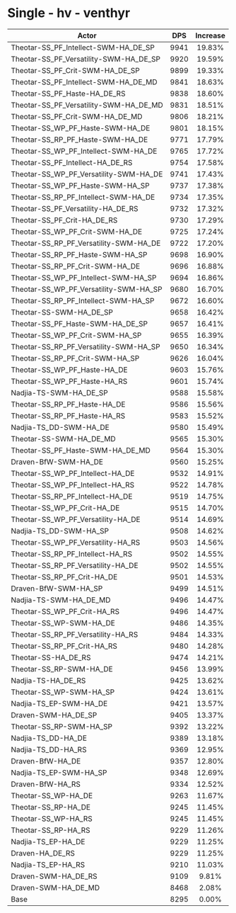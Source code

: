 # Single - hv - venthyr
| Actor | DPS | Increase |
|---|:---:|:---:|
|Theotar-SS_PF_Intellect-SWM-HA_DE_SP|9941|19.83%|
|Theotar-SS_PF_Versatility-SWM-HA_DE_SP|9920|19.59%|
|Theotar-SS_PF_Crit-SWM-HA_DE_SP|9899|19.33%|
|Theotar-SS_PF_Intellect-SWM-HA_DE_MD|9841|18.63%|
|Theotar-SS_PF_Haste-HA_DE_RS|9838|18.60%|
|Theotar-SS_PF_Versatility-SWM-HA_DE_MD|9831|18.51%|
|Theotar-SS_PF_Crit-SWM-HA_DE_MD|9806|18.21%|
|Theotar-SS_WP_PF_Haste-SWM-HA_DE|9801|18.15%|
|Theotar-SS_RP_PF_Haste-SWM-HA_DE|9771|17.79%|
|Theotar-SS_WP_PF_Intellect-SWM-HA_DE|9765|17.72%|
|Theotar-SS_PF_Intellect-HA_DE_RS|9754|17.58%|
|Theotar-SS_WP_PF_Versatility-SWM-HA_DE|9741|17.43%|
|Theotar-SS_WP_PF_Haste-SWM-HA_SP|9737|17.38%|
|Theotar-SS_RP_PF_Intellect-SWM-HA_DE|9734|17.35%|
|Theotar-SS_PF_Versatility-HA_DE_RS|9732|17.32%|
|Theotar-SS_PF_Crit-HA_DE_RS|9730|17.29%|
|Theotar-SS_WP_PF_Crit-SWM-HA_DE|9725|17.24%|
|Theotar-SS_RP_PF_Versatility-SWM-HA_DE|9722|17.20%|
|Theotar-SS_RP_PF_Haste-SWM-HA_SP|9698|16.90%|
|Theotar-SS_RP_PF_Crit-SWM-HA_DE|9696|16.88%|
|Theotar-SS_WP_PF_Intellect-SWM-HA_SP|9694|16.86%|
|Theotar-SS_WP_PF_Versatility-SWM-HA_SP|9680|16.70%|
|Theotar-SS_RP_PF_Intellect-SWM-HA_SP|9672|16.60%|
|Theotar-SS-SWM-HA_DE_SP|9658|16.42%|
|Theotar-SS_PF_Haste-SWM-HA_DE_SP|9657|16.41%|
|Theotar-SS_WP_PF_Crit-SWM-HA_SP|9655|16.39%|
|Theotar-SS_RP_PF_Versatility-SWM-HA_SP|9650|16.34%|
|Theotar-SS_RP_PF_Crit-SWM-HA_SP|9626|16.04%|
|Theotar-SS_WP_PF_Haste-HA_DE|9603|15.76%|
|Theotar-SS_WP_PF_Haste-HA_RS|9601|15.74%|
|Nadjia-TS-SWM-HA_DE_SP|9588|15.58%|
|Theotar-SS_RP_PF_Haste-HA_DE|9586|15.56%|
|Theotar-SS_RP_PF_Haste-HA_RS|9583|15.52%|
|Nadjia-TS_DD-SWM-HA_DE|9580|15.49%|
|Theotar-SS-SWM-HA_DE_MD|9565|15.30%|
|Theotar-SS_PF_Haste-SWM-HA_DE_MD|9564|15.30%|
|Draven-BfW-SWM-HA_DE|9560|15.25%|
|Theotar-SS_WP_PF_Intellect-HA_DE|9532|14.91%|
|Theotar-SS_WP_PF_Intellect-HA_RS|9522|14.78%|
|Theotar-SS_RP_PF_Intellect-HA_DE|9519|14.75%|
|Theotar-SS_WP_PF_Crit-HA_DE|9515|14.70%|
|Theotar-SS_WP_PF_Versatility-HA_DE|9514|14.69%|
|Nadjia-TS_DD-SWM-HA_SP|9508|14.62%|
|Theotar-SS_WP_PF_Versatility-HA_RS|9503|14.56%|
|Theotar-SS_RP_PF_Intellect-HA_RS|9502|14.55%|
|Theotar-SS_RP_PF_Versatility-HA_DE|9502|14.55%|
|Theotar-SS_RP_PF_Crit-HA_DE|9501|14.53%|
|Draven-BfW-SWM-HA_SP|9499|14.51%|
|Nadjia-TS-SWM-HA_DE_MD|9496|14.47%|
|Theotar-SS_WP_PF_Crit-HA_RS|9496|14.47%|
|Theotar-SS_WP-SWM-HA_DE|9486|14.35%|
|Theotar-SS_RP_PF_Versatility-HA_RS|9484|14.33%|
|Theotar-SS_RP_PF_Crit-HA_RS|9480|14.28%|
|Theotar-SS-HA_DE_RS|9474|14.21%|
|Theotar-SS_RP-SWM-HA_DE|9456|13.99%|
|Nadjia-TS-HA_DE_RS|9425|13.62%|
|Theotar-SS_WP-SWM-HA_SP|9424|13.61%|
|Nadjia-TS_EP-SWM-HA_DE|9421|13.57%|
|Draven-SWM-HA_DE_SP|9405|13.37%|
|Theotar-SS_RP-SWM-HA_SP|9392|13.22%|
|Nadjia-TS_DD-HA_DE|9389|13.18%|
|Nadjia-TS_DD-HA_RS|9369|12.95%|
|Draven-BfW-HA_DE|9357|12.80%|
|Nadjia-TS_EP-SWM-HA_SP|9348|12.69%|
|Draven-BfW-HA_RS|9334|12.52%|
|Theotar-SS_WP-HA_DE|9263|11.67%|
|Theotar-SS_RP-HA_DE|9245|11.45%|
|Theotar-SS_WP-HA_RS|9245|11.45%|
|Theotar-SS_RP-HA_RS|9229|11.26%|
|Nadjia-TS_EP-HA_DE|9229|11.25%|
|Draven-HA_DE_RS|9229|11.25%|
|Nadjia-TS_EP-HA_RS|9210|11.03%|
|Draven-SWM-HA_DE_RS|9109|9.81%|
|Draven-SWM-HA_DE_MD|8468|2.08%|
|Base|8295|0.00%|
